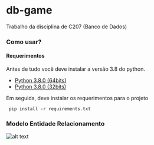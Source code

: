 # db-game
Trabalho da disciplina de C207 (Banco de Dados)

### Como usar?
#### Requerimentos
Antes de tudo você deve instalar a versão 3.8 do python.
- [Python 3.8.0 (64bits)](https://www.python.org/ftp/python/3.8.0/python-3.8.0-amd64.exe)
- [Python 3.8.0 (32bits)](https://www.python.org/ftp/python/3.8.0/python-3.8.0.exe)

Em seguida, deve instalar os requerimentos para o projeto

``` pip install -r requirements.txt```

### Modelo Entidade Relacionamento
![alt text](https://i.imgur.com/ZadLAdC.jpg)
